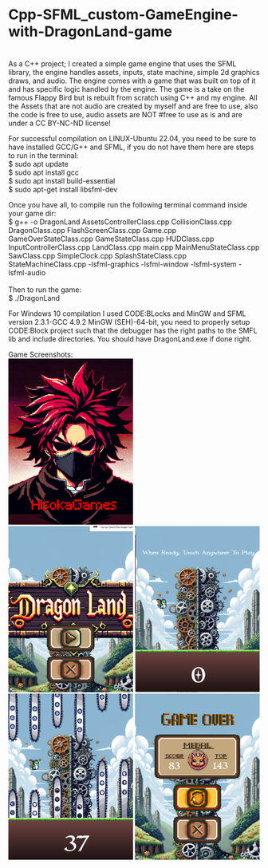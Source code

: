 # Cpp-SFML_custom-GameEngine-with-DragonLand-game
#
 As a C++  project; I created a simple game engine that uses the SFML library, the engine handles assets, inputs, state machine, simple 2d graphics draws, and audio. The engine comes with a game that was built on top of it and has specific logic handled by the engine. The game is a take on the famous Flappy Bird but is rebuilt from scratch using C++ and my engine. All the Assets that are not audio are created by myself and are free to use, also the code is free to use, audio assets are NOT
#free to use as is and are under a CC BY-NC-ND license! <br />

For successful compilation on LINUX-Ubuntu 22.04, you need to be sure to have installed GCC/G++ and SFML, if you do not have them here are steps to run in the terminal: <br />
          $ sudo apt update <br />
          $ sudo apt install gcc <br />
          $ sudo apt install build-essential <br />
          $ sudo apt-get install libsfml-dev <br />
          
Once you have all, to compile run the following terminal command inside your game dir: <br />
         $ g++ -o DragonLand AssetsControllerClass.cpp CollisionClass.cpp DragonClass.cpp FlashScreenClass.cpp Game.cpp GameOverStateClass.cpp GameStateClass.cpp HUDClass.cpp InputControllerClass.cpp LandClass.cpp main.cpp MainMenuStateClass.cpp SawClass.cpp SimpleClock.cpp SplashStateClass.cpp StateMachineClass.cpp -lsfml-graphics -lsfml-window -lsfml-system -lsfml-audio <br /><br />
Then to run the game:<br />
$ ./DragonLand<br />

For Windows 10 compilation I used CODE:BLocks and MinGW and SFML version 2.3.1-GCC 4.9.2 MinGW (SEH)-64-bit, you need to properly setup CODE:Block project such that the debugger has the right paths to the SMFL lib and include directories. You should have DragonLand.exe if done right.<br />

Game Screenshots: <br />
<img src="GameScreenshots/0.png" width="250" height=333> <br />
<img src="GameScreenshots/1.png" width="250" height=333>  <img src="GameScreenshots/2.png" width="250" height=333> <br />
<img src="GameScreenshots/3.png" width="250" height=333>  <img src="GameScreenshots/4.png" width="250" height=333> <br />


 
